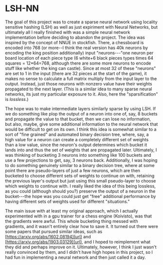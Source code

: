 # LSH-NN

The goal of this project was to create a sparse neural network using locality sensitive hashing (LSH) as well as just expiriment with Neural Networks, but ultimately all I really finished with
was a simple neural network implementation before deciding to abandon the project. 
The idea was inspired by the concept of NNUE in stockfish. There, a chessboard is encoded into 768 (or more--I think the real version has 40k neurons by encoding the king position additionally) 
input "neurons---"one neuron per board location of each piece type (6 white+6 black pieces types times 64 squares = 12*64=768, although there are some more neurons to encode stuff like
whether the king can castle). Since at most 32 of these "neurons" are set to 1 in the input (there are 32 pieces at the start of the game), it makes no sense to calculate a full matrix multiply from the input layer to the output.
Instead, just those neurons with nonzero value have their weights propagated to the next layer.
(This is a similar idea to many sparse neural networks, its just my particular exposure to it. Also, here the "sparsification" is *lossless*.)

The hope was to make intermediate layers similarly sparse by using LSH. If we do something like plop the output of a neuron into one of, say, 8 buckets and propagate the value to that bucket, 
then we can lose no information, but also, maybe, give some additional information to the neural network that would be difficult to get on its own. I think this idea is somewhat similar to
a sort of "fine grained" and automated binary decision tree, where, say, a high value for a neuron can create a completely different set of weights than a low value, since the neuron's output
determines which bucket it lands into and thus the set of weights that are propagated later.
Ultimately, I was thinking of bucketing 3 neurons into something like 100 buckets and use a few projections to get, say, 3 neurons back. Additionally, I was hoping to do something genuinely similar
to a binary decision tree, where at some point there are pseudo-layers of just a few neurons, which are then bucketed to choose different sets of weights to continue on with, retaining the previous
layer's output but just using this small pseudo-layer to choose which weights to continue with.
I really liked the idea of this being lossless, as you could (although should you?) preserve the output of a neuron in the bucket---the hope was you could just get "free" additional performance by
having different sets of weights used for different "situations."

The main issue with at least my original approach, which I actually experimented with in a gpu trainer for a chess engine (Koivisto), was that the gradients were awful. This whole bucketing thing
messed with gradients, and it wasn't entirely clear how to save it. It turned out there were some papers that pursued similar ideas, such as [https://arxiv.org/abs/1602.08194](url) and [https://arxiv.org/abs/1903.03129](url),
and I hoped to reimplement what they did and perhaps improve on it. Ultimately, however, I think I just wasn't really convinced by them, and I didn't have high hopes in this project, so I
had fun in implementing a neural network and then just called it a day.
